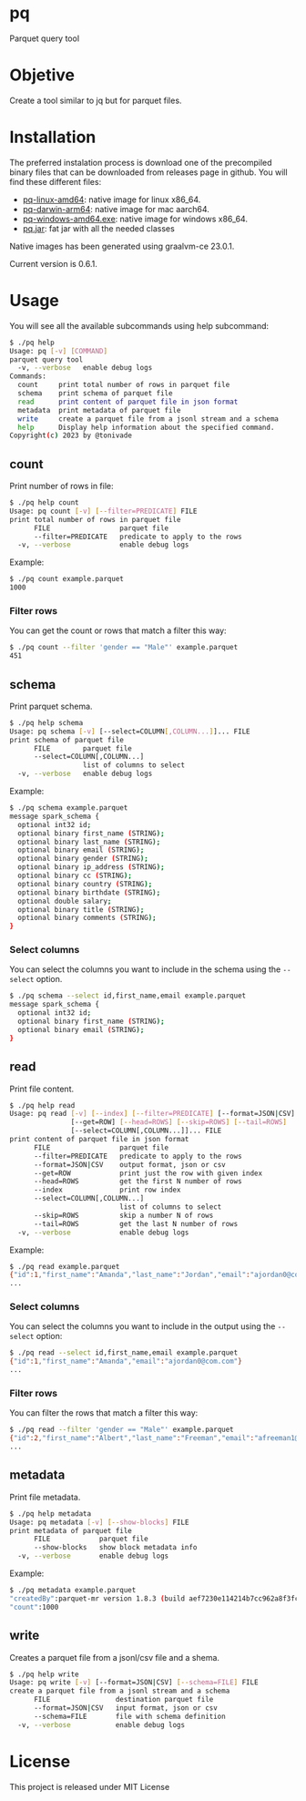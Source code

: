 pq
===============

Parquet query tool

# Objetive

Create a tool similar to jq but for parquet files.

# Installation

The preferred instalation process is download one of the precompiled binary files that can be downloaded from releases page in github. You will find these different files:

- [pq-linux-amd64](https://github.com/tonivade/pq/releases/download/0.6.1/pq-linux-amd64): native image for linux x86_64.
- [pq-darwin-arm64](https://github.com/tonivade/pq/releases/download/0.6.1/pq-darwin-arm64): native image for mac aarch64.
- [pq-windows-amd64.exe](https://github.com/tonivade/pq/releases/download/0.6.1/pq-windows-amd64.exe): native image for windows x86_64.
- [pq.jar](https://github.com/tonivade/pq/releases/download/0.6.1/pq.jar): fat jar with all the needed classes

Native images has been generated using graalvm-ce 23.0.1.

Current version is 0.6.1.

# Usage

You will see all the available subcommands using help subcommand:

```sh
$ ./pq help
Usage: pq [-v] [COMMAND]
parquet query tool
  -v, --verbose   enable debug logs
Commands:
  count     print total number of rows in parquet file
  schema    print schema of parquet file
  read      print content of parquet file in json format
  metadata  print metadata of parquet file
  write     create a parquet file from a jsonl stream and a schema
  help      Display help information about the specified command.
Copyright(c) 2023 by @tonivade
```

## count

Print number of rows in file:

```sh
$ ./pq help count
Usage: pq count [-v] [--filter=PREDICATE] FILE
print total number of rows in parquet file
      FILE                 parquet file
      --filter=PREDICATE   predicate to apply to the rows
  -v, --verbose            enable debug logs
```

Example:

```sh
$ ./pq count example.parquet
1000
```

### Filter rows

You can get the count or rows that match a filter this way:

```sh
$ ./pq count --filter 'gender == "Male"' example.parquet
451
```

## schema

Print parquet schema.

```sh
$ ./pq help schema
Usage: pq schema [-v] [--select=COLUMN[,COLUMN...]]... FILE
print schema of parquet file
      FILE        parquet file
      --select=COLUMN[,COLUMN...]
                  list of columns to select
  -v, --verbose   enable debug logs
```

Example:

```sh
$ ./pq schema example.parquet
message spark_schema {
  optional int32 id;
  optional binary first_name (STRING);
  optional binary last_name (STRING);
  optional binary email (STRING);
  optional binary gender (STRING);
  optional binary ip_address (STRING);
  optional binary cc (STRING);
  optional binary country (STRING);
  optional binary birthdate (STRING);
  optional double salary;
  optional binary title (STRING);
  optional binary comments (STRING);
}
```

### Select columns

You can select the columns you want to include in the schema using the `--select` option.

```sh
$ ./pq schema --select id,first_name,email example.parquet
message spark_schema {
  optional int32 id;
  optional binary first_name (STRING);
  optional binary email (STRING);
}
```

## read

Print file content.

```sh
$ ./pq help read
Usage: pq read [-v] [--index] [--filter=PREDICATE] [--format=JSON|CSV]
               [--get=ROW] [--head=ROWS] [--skip=ROWS] [--tail=ROWS]
               [--select=COLUMN[,COLUMN...]]... FILE
print content of parquet file in json format
      FILE                 parquet file
      --filter=PREDICATE   predicate to apply to the rows
      --format=JSON|CSV    output format, json or csv
      --get=ROW            print just the row with given index
      --head=ROWS          get the first N number of rows
      --index              print row index
      --select=COLUMN[,COLUMN...]
                           list of columns to select
      --skip=ROWS          skip a number N of rows
      --tail=ROWS          get the last N number of rows
  -v, --verbose            enable debug logs
```

Example:

```sh
$ ./pq read example.parquet
{"id":1,"first_name":"Amanda","last_name":"Jordan","email":"ajordan0@com.com","gender":"Female","ip_address":null,"cc":"6759521864920116","country":"Indonesia","birthdate":"3/8/1971","salary":49756.53,"title":"Internal Auditor","comments":"1E+02"}
...
```

### Select columns

You can select the columns you want to include in the output using the `--select` option:

```sh
$ ./pq read --select id,first_name,email example.parquet
{"id":1,"first_name":"Amanda","email":"ajordan0@com.com"}
...
```

### Filter rows

You can filter the rows that match a filter this way:

```sh
$ ./pq read --filter 'gender == "Male"' example.parquet
{"id":2,"first_name":"Albert","last_name":"Freeman","email":"afreeman1@is.gd","gender":"Male","ip_address":"218.111.175.34","cc":"","country":"Canada","birthdate":"1/16/1968","salary":150280.17,"title":"Accountant IV","comments":""}
...
```

## metadata

Print file metadata.

```sh
$ ./pq help metadata
Usage: pq metadata [-v] [--show-blocks] FILE
print metadata of parquet file
      FILE            parquet file
      --show-blocks   show block metadata info
  -v, --verbose       enable debug logs
```

Example:

```sh
$ ./pq metadata example.parquet
"createdBy":parquet-mr version 1.8.3 (build aef7230e114214b7cc962a8f3fc5aeed6ce80828)
"count":1000
```

## write

Creates a parquet file from a jsonl/csv file and a shema.

```sh
$ ./pq help write
Usage: pq write [-v] [--format=JSON|CSV] [--schema=FILE] FILE
create a parquet file from a jsonl stream and a schema
      FILE                destination parquet file
      --format=JSON|CSV   input format, json or csv
      --schema=FILE       file with schema definition
  -v, --verbose           enable debug logs
```

# License

This project is released under MIT License
